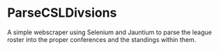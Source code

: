 # ParseCSLDivsions
A simple webscraper using Selenium and Jauntium to parse the league roster into the proper conferences and the standings within them.
